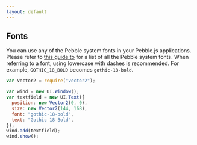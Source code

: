 ```yaml
---
layout: default
---
```


## Fonts

You can use any of the Pebble system fonts in your Pebble.js applications. Please refer to [this guide to](https://developer.rebble.io/developer.pebble.com/guides/app-resources/system-fonts/index.html) for a list of all the Pebble system fonts. When referring to a font, using lowercase with dashes is recommended. For example, `GOTHIC_18_BOLD` becomes `gothic-18-bold`.

```js
var Vector2 = require("vector2");

var wind = new UI.Window();
var textfield = new UI.Text({
  position: new Vector2(0, 0),
  size: new Vector2(144, 168),
  font: "gothic-18-bold",
  text: "Gothic 18 Bold",
});
wind.add(textfield);
wind.show();
```

<breadcrumb>
